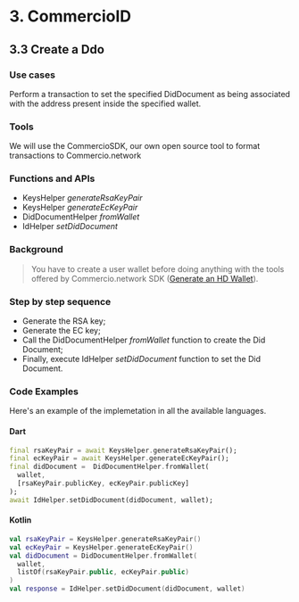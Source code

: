 # 3. CommercioID

## 3.3 Create a Ddo

### Use cases
Perform a transaction to set the specified DidDocument as being associated with the address present inside the specified wallet.

### Tools
We will use the CommercioSDK, our own open source tool to format transactions to Commercio.network

### Functions and APIs
- KeysHelper _generateRsaKeyPair_
- KeysHelper _generateEcKeyPair_
- DidDocumentHelper _fromWallet_
- IdHelper _setDidDocument_

###  Background
> You have to create a user wallet before doing anything with the tools offered by Commercio.network SDK ([Generate an HD Wallet](../2-commercio-account/2.2-chapter.md)).

### Step by step sequence
- Generate the RSA key;
- Generate the EC key;
- Call the DidDocumentHelper _fromWallet_ function to create the Did Document;
- Finally, execute IdHelper _setDidDocument_ function to set the Did Document.

### Code Examples

Here's an example of the implemetation in all the available languages.

#### Dart
```dart
final rsaKeyPair = await KeysHelper.generateRsaKeyPair();
final ecKeyPair = await KeysHelper.generateEcKeyPair();
final didDocument =  DidDocumentHelper.fromWallet(
  wallet, 
  [rsaKeyPair.publicKey, ecKeyPair.publicKey]
);
await IdHelper.setDidDocument(didDocument, wallet);
```

#### Kotlin
```kotlin
val rsaKeyPair = KeysHelper.generateRsaKeyPair()
val ecKeyPair = KeysHelper.generateEcKeyPair()
val didDocument = DidDocumentHelper.fromWallet(
  wallet, 
  listOf(rsaKeyPair.public, ecKeyPair.public)
)
val response = IdHelper.setDidDocument(didDocument, wallet)
```
